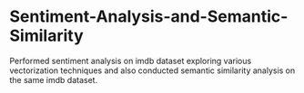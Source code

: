 # Sentiment-Analysis-and-Semantic-Similarity
Performed sentiment analysis on imdb dataset exploring various vectorization techniques and also conducted semantic similarity analysis on the same imdb dataset. 
